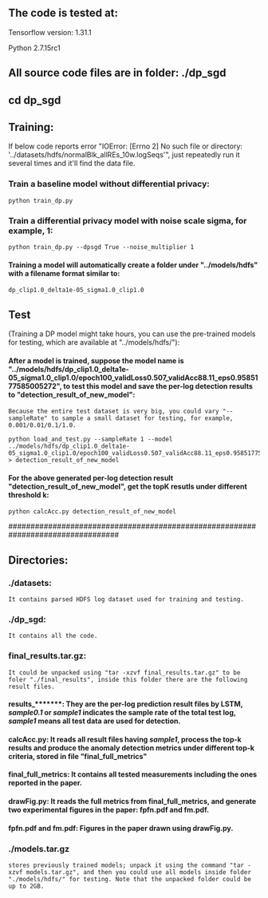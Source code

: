 ## The code is tested at:

Tensorflow version: 1.31.1

Python 2.7.15rc1


## All source code files are in folder: ./dp_sgd


## cd dp_sgd


## Training:

If below code reports error "IOError: [Errno 2] No such file or directory: '../datasets/hdfs/normalBlk_allREs_10w.logSeqs'", just repeatedly run it several times and it'll find the data file.

### Train a baseline model without differential privacy:

	python train_dp.py 


###	Train a differential privacy model with noise scale sigma, for example, 1:

	python train_dp.py --dpsgd True --noise_multiplier 1


#### Training a model will automatically create a folder under "../models/hdfs" with a filename format similar to: 
	dp_clip1.0_delta1e-05_sigma1.0_clip1.0


## Test 

(Training a DP model might take hours, you can use the pre-trained models for testing, which are available at "../models/hdfs/"):

#### After a model is trained, suppose the model name is "../models/hdfs/dp_clip1.0_delta1e-05_sigma1.0_clip1.0/epoch100_validLoss0.507_validAcc88.11_eps0.9585177585005272", to test this model and save the per-log detection results to "detection_result_of_new_model":

	Because the entire test dataset is very big, you could vary "--sampleRate" to sample a small dataset for testing, for example, 0.001/0.01/0.1/1.0.
	
	python load_and_test.py --sampleRate 1 --model ../models/hdfs/dp_clip1.0_delta1e-05_sigma1.0_clip1.0/epoch100_validLoss0.507_validAcc88.11_eps0.9585177585005272 > detection_result_of_new_model


#### For the above generated per-log detection result "detection_result_of_new_model", get the topK resutls under different threshold k:

	python calcAcc.py detection_result_of_new_model




#################################################################################

## Directories:

### ./datasets:
	
	It contains parsed HDFS log dataset used for training and testing.

### ./dp_sgd:
	
	It contains all the code.



### final_results.tar.gz:
	It could be unpacked using "tar -xzvf final_results.tar.gz" to be foler "./final_results", inside this folder there are the following result files.

#### results_*******: They are the per-log prediction result files by LSTM, _sample0.1_ or _sample1_ indicates the sample rate of the total test log, _sample1_ means all test data are used for detection.

#### calcAcc.py: It reads all result files having _sample1_, process the top-k results and produce the anomaly detection metrics under different top-k criteria, stored in file "final_full_metrics"

#### final_full_metrics: It contains all tested measurements including the ones reported in the paper.	

#### drawFig.py: It reads the full metrics from final_full_metrics, and generate two experimental figures in the paper:	fpfn.pdf and fm.pdf.

#### fpfn.pdf and fm.pdf: Figures in the paper drawn using drawFig.py.


### ./models.tar.gz
	stores previously trained models; unpack it using the command "tar -xzvf models.tar.gz", and then you could use all models inside folder "./models/hdfs/" for testing. Note that the unpacked folder could be up to 2GB.


